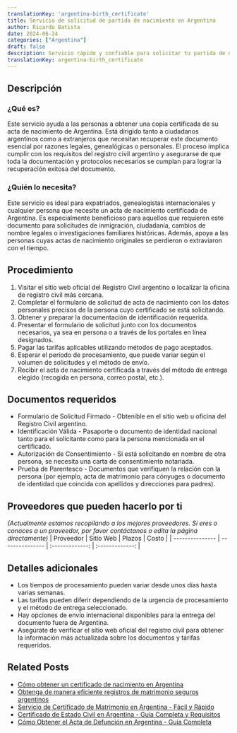 ```yaml
---
translationKey: 'argentina-birth_certificate'
title: Servicio de solicitud de partida de nacimiento en Argentina
author: Ricardo Batista
date: 2024-06-24
categories: ["Argentina"]
draft: false
description: Servicio rápido y confiable para solicitar tu partida de nacimiento en Argentina. Perfecto para expatriados y necesidades legales internacionales.
translationKey: argentina-birth_certificate
---
```


## Descripción
### ¿Qué es?
Este servicio ayuda a las personas a obtener una copia certificada de su acta de nacimiento de Argentina. Está dirigido tanto a ciudadanos argentinos como a extranjeros que necesitan recuperar este documento esencial por razones legales, genealógicas o personales. El proceso implica cumplir con los requisitos del registro civil argentino y asegurarse de que toda la documentación y protocolos necesarios se cumplan para lograr la recuperación exitosa del documento.

### ¿Quién lo necesita?
Este servicio es ideal para expatriados, genealogistas internacionales y cualquier persona que necesite un acta de nacimiento certificada de Argentina. Es especialmente beneficioso para aquellos que requieren este documento para solicitudes de inmigración, ciudadanía, cambios de nombre legales o investigaciones familiares históricas. Además, apoya a las personas cuyas actas de nacimiento originales se perdieron o extraviaron con el tiempo.

## Procedimiento

1. Visitar el sitio web oficial del Registro Civil argentino o localizar la oficina de registro civil más cercana.
2. Completar el formulario de solicitud de acta de nacimiento con los datos personales precisos de la persona cuyo certificado se está solicitando.
3. Obtener y preparar la documentación de identificación requerida.
4. Presentar el formulario de solicitud junto con los documentos necesarios, ya sea en persona o a través de los portales en línea designados.
5. Pagar las tarifas aplicables utilizando métodos de pago aceptados.
6. Esperar el período de procesamiento, que puede variar según el volumen de solicitudes y el método de envío.
7. Recibir el acta de nacimiento certificada a través del método de entrega elegido (recogida en persona, correo postal, etc.).

## Documentos requeridos

- Formulario de Solicitud Firmado - Obtenible en el sitio web u oficina del Registro Civil argentino.
- Identificación Válida - Pasaporte o documento de identidad nacional tanto para el solicitante como para la persona mencionada en el certificado.
- Autorización de Consentimiento - Si está solicitando en nombre de otra persona, se necesita una carta de consentimiento notariada.
- Prueba de Parentesco - Documentos que verifiquen la relación con la persona (por ejemplo, acta de matrimonio para cónyuges o documento de identidad que coincida con apellidos y direcciones para padres).

## Proveedores que pueden hacerlo por ti
_(Actualmente estamos recopilando a los mejores proveedores. Si eres o conoces a un proveedor, por favor contáctanos o edita la página directamente)_
| Proveedor        |     Sitio Web     |     Plazos    |       Costo      |
| --------------- | --------------- |  :-------------: | :-------------: |

## Detalles adicionales

- Los tiempos de procesamiento pueden variar desde unos días hasta varias semanas.
- Las tarifas pueden diferir dependiendo de la urgencia de procesamiento y el método de entrega seleccionado.
- Hay opciones de envío internacional disponibles para la entrega del documento fuera de Argentina.
- Asegúrate de verificar el sitio web oficial del registro civil para obtener la información más actualizada sobre los documentos y tarifas requeridos.
## Related Posts

- [Cómo obtener un certificado de nacimiento en Argentina](https://tramitit.com/es/guides/argentina/partida_de_nacimiento/)
- [Obtenga de manera eficiente registros de matrimonio seguros argentinos](https://tramitit.com/es/guides/argentina/partida_de_matrimonio/)
- [Servicio de Certificado de Matrimonio en Argentina - Fácil y Rápido](https://tramitit.com/es/guides/argentina/certificado_de_matrimonio/)
- [Certificado de Estado Civil en Argentina - Guía Completa y Requisitos](https://tramitit.com/es/guides/argentina/solicitud_de_certificado_de_solter%C3%ADa/)
- [Cómo Obtener el Acta de Defunción en Argentina - Guía Completa](https://tramitit.com/es/guides/argentina/partida_de_defunci%C3%B3n/)
